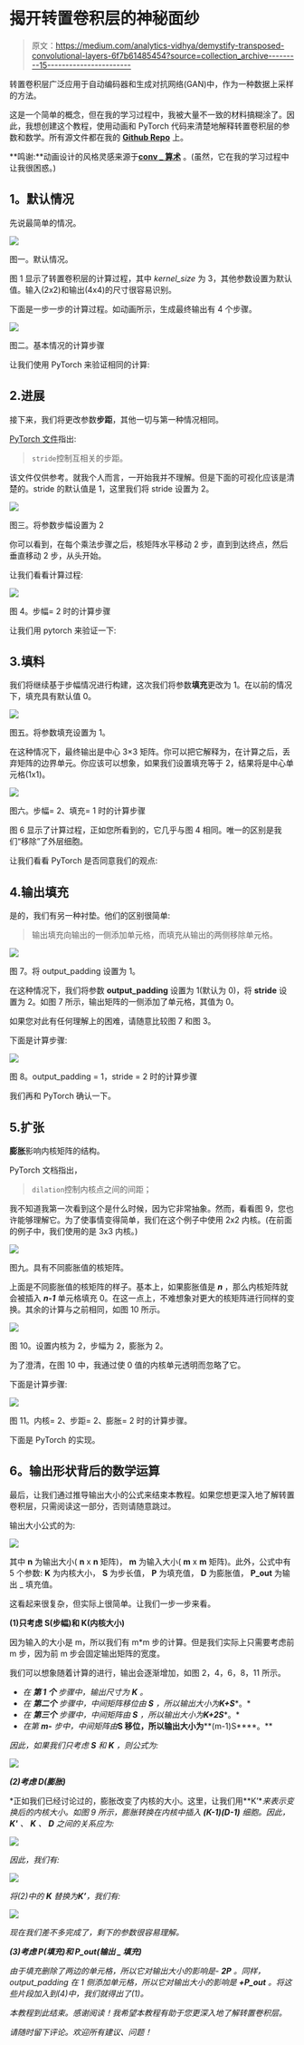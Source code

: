 # 揭开转置卷积层的神秘面纱

> 原文：<https://medium.com/analytics-vidhya/demystify-transposed-convolutional-layers-6f7b61485454?source=collection_archive---------15----------------------->

转置卷积层广泛应用于自动编码器和生成对抗网络(GAN)中，作为一种数据上采样的方法。

这是一个简单的概念，但在我的学习过程中，我被大量不一致的材料搞糊涂了。因此，我想创建这个教程，使用动画和 PyTorch 代码来清楚地解释转置卷积层的参数和数学。所有源文件都在我的 [**Github Repo**](https://github.com/RyC37/Demystify-Transposed-Convolutional-Layers) 上。

**鸣谢:**动画设计的风格灵感来源于[**conv _ 算术**](https://github.com/vdumoulin/conv_arithmetic) 。(虽然，它在我的学习过程中让我很困惑。)

## **1。默认情况**

先说最简单的情况。

![](img/d4d3fc43e30182c0c1ba2cb1cbec4607.png)

图一。默认情况。

图 1 显示了转置卷积层的计算过程，其中 *kernel_size* 为 3，其他参数设置为默认值。输入(2x2)和输出(4x4)的尺寸很容易识别。

下面是一步一步的计算过程。如动画所示，生成最终输出有 4 个步骤。

![](img/c0a0f0a87d387d857e73ba0d2c23b8e0.png)

图二。基本情况的计算步骤

让我们使用 PyTorch 来验证相同的计算:

## 2.进展

接下来，我们将更改参数**步距**，其他一切与第一种情况相同。

[PyTorch 文件](https://pytorch.org/docs/stable/nn.html#convtranspose2d)指出:

> `stride`控制互相关的步距。

该文件仅供参考。就我个人而言，一开始我并不理解。但是下面的可视化应该是清楚的。stride 的默认值是 1，这里我们将 stride 设置为 2。

![](img/896e4fb7b9f823b29e0fef9d3bf2d61b.png)

图三。将参数步幅设置为 2

你可以看到，在每个乘法步骤之后，核矩阵水平移动 2 步，直到到达终点，然后垂直移动 2 步，从头开始。

让我们看看计算过程:

![](img/fe8282eb41a569aa581576f8f3ed07ca.png)

图 4。步幅= 2 时的计算步骤

让我们用 pytorch 来验证一下:

## 3.填料

我们将继续基于步幅情况进行构建，这次我们将参数**填充**更改为 1。在以前的情况下，填充具有默认值 0。

![](img/686b1c3892e7b292d8644b1a0919a56a.png)

图五。将参数填充设置为 1。

在这种情况下，最终输出是中心 3×3 矩阵。你可以把它解释为，在计算之后，丢弃矩阵的边界单元。你应该可以想象，如果我们设置填充等于 2，结果将是中心单元格(1x1)。

![](img/b63051f23a3524326451d882d4243d22.png)

图六。步幅= 2、填充= 1 时的计算步骤

图 6 显示了计算过程，正如您所看到的，它几乎与图 4 相同。唯一的区别是我们“移除”了外层细胞。

让我们看看 PyTorch 是否同意我们的观点:

## 4.输出填充

是的，我们有另一种衬垫。他们的区别很简单:

> 输出填充向输出的一侧添加单元格，而填充从输出的两侧移除单元格。

![](img/d22230daf04e9bb980a491ae1fb281b2.png)

图 7。将 output_padding 设置为 1。

在这种情况下，我们将参数 **output_padding** 设置为 1(默认为 0)，将 **stride** 设置为 2。如图 7 所示，输出矩阵的一侧添加了单元格，其值为 0。

如果您对此有任何理解上的困难，请随意比较图 7 和图 3。

下面是计算步骤:

![](img/8be487b1a97f70cdf298f619e903ee1c.png)

图 8。output_padding = 1，stride = 2 时的计算步骤

我们再和 PyTorch 确认一下。

## 5.扩张

**膨胀**影响内核矩阵的结构。

PyTorch 文档指出，

> `dilation`控制内核点之间的间距；

我不知道我第一次看到这个是什么时候，因为它非常抽象。然而，看看图 9，您也许能够理解它。为了使事情变得简单，我们在这个例子中使用 2x2 内核。(在前面的例子中，我们使用的是 3x3 内核。)

![](img/57bc50515ee2d73d1615f14ef6e1abf3.png)

图九。具有不同膨胀值的核矩阵。

上面是不同膨胀值的核矩阵的样子。基本上，如果膨胀值是 ***n*** ，那么内核矩阵就会被插入 ***n-1*** 单元格填充 0。在这一点上，不难想象对更大的核矩阵进行同样的变换。其余的计算与之前相同，如图 10 所示。

![](img/cd34b048e2b9928577405ecbe8ed47bf.png)

图 10。设置内核为 2，步幅为 2，膨胀为 2。

为了澄清，在图 10 中，我通过使 0 值的内核单元透明而忽略了它。

下面是计算步骤:

![](img/27a0d23ac59a5e1fb9b75b4e2d9f01fa.png)

图 11。内核= 2、步距= 2、膨胀= 2 时的计算步骤。

下面是 PyTorch 的实现。

## **6。输出形状背后的数学运算**

最后，让我们通过推导输出大小的公式来结束本教程。如果您想更深入地了解转置卷积层，只需阅读这一部分，否则请随意跳过。

输出大小公式的为:

![](img/65ccf8e87333c37c1c904071cb0e5c65.png)

其中 **n** 为输出大小( **n** x **n** 矩阵)， **m** 为输入大小( **m** x **m** 矩阵)。此外，公式中有 5 个参数: **K** 为内核大小， **S** 为步长值， **P** 为填充值， **D** 为膨胀值， **P_out** 为输出 _ 填充值。

这看起来很复杂，但实际上很简单。让我们一步一步来看。

**(1)只考虑 S(步幅)和 K(内核大小)**

因为输入的大小是 m，所以我们有 m*m 步的计算。但是我们实际上只需要考虑前 m 步，因为前 m 步会固定输出矩阵的宽度。

我们可以想象随着计算的进行，输出会逐渐增加，如图 2，4，6，8，11 所示。

*   *在* ***第 1 个*** *步骤中，输出尺寸为* ***K*** *。*
*   *在* ***第二个*** *步骤中，中间矩阵移位由* ***S*** *，所以输出大小为****K+S****。*
*   *在* ***第三个*** *步骤中，中间矩阵由* ***S*** *，所以输出大小为****K+2S****。*
*   *在第* ***m-*** *步中，中间矩阵由***S 移位，所以输出大小为****(m-1)S****。**

*因此，如果我们只考虑 **S** 和 **K** ，则公式为:*

*![](img/18c4ccac72e86aced2ee165c7e15b1bb.png)*

***(2)考虑 D(膨胀)***

*正如我们已经讨论过的，膨胀改变了内核的大小。这里，让我们用**K’**来表示变换后的内核大小。如图 9 所示，膨胀转换在内核中插入 **(K-1)(D-1)** 细胞。因此， **K'** 、 **K** 、 **D** 之间的关系应为:*

*![](img/8a0a8e125b9e935ff48360ab3495928e.png)*

*因此，我们有:*

*![](img/f5573415a927cf3cc0c83781ba527395.png)*

*将(2)中的 **K** 替换为**K’**，我们有:*

*![](img/6126ab9ce3212562903e90bfd95185ac.png)*

*现在我们差不多完成了，剩下的参数很容易理解。*

***(3)考虑 P(填充)和 P_out(输出 _ 填充)***

*由于填充删除了两边的单元格，所以它对输出大小的影响是- **2P** 。同样，output_padding 在 1 侧添加单元格，所以它对输出大小的影响是 **+P_out** 。将这些片段加入到(4)中，我们就得出了(1)。*

*本教程到此结束。感谢阅读！我希望本教程有助于您更深入地了解转置卷积层。*

*请随时留下评论。欢迎所有建议、问题！*